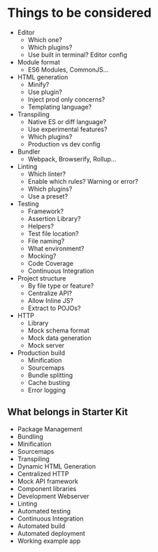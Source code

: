 # Things to be considered

* Editor
  * Which one?
  * Which plugins?
  * Use built in terminal? Editor config
* Module format
  * ES6 Modules, CommonJS...
* HTML generation
  * Minify?
  * Use plugin?
  * Inject prod only concerns?
  * Templating language?
* Transpiling
  * Native ES or diff language?
  * Use experimental features?
  * Which plugins?
  * Production vs dev config
* Bundler
  * Webpack, Browserify, Rollup...
* Linting
  * Which linter?
  * Enable which rules? Warning or error?
  * Which plugins?
  * Use a preset?
* Testing
  * Framework?
  * Assertion Library?
  * Helpers?
  * Test file location?
  * File naming?
  * What environment?
  * Mocking?
  * Code Coverage
  * Continuous Integration
* Project structure
  * By file type or feature?
  * Centralize API?
  * Allow Inline JS?
  * Extract to POJOs?
* HTTP
  * Library
  * Mock schema format
  * Mock data generation
  * Mock server
* Production build
  * Minification
  * Sourcemaps
  * Bundle splitting
  * Cache busting
  * Error logging

## What belongs in Starter Kit

* Package Management
* Bundling
* Minification
* Sourcemaps
* Transpiling
* Dynamic HTML Generation
* Centralized HTTP
* Mock API framework
* Component libraries
* Development Webserver
* Linting
* Automated testing
* Continuous Integration
* Automated build
* Automated deployment
* Working example app
